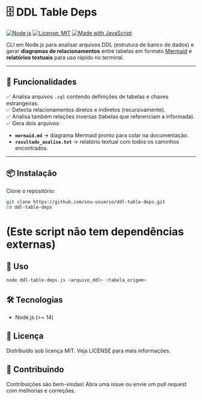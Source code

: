 # 🗄️ DDL Table Deps

[![Node.js](https://img.shields.io/badge/Node.js-%3E%3D14-green)](https://nodejs.org/)
[![License: MIT](https://img.shields.io/badge/License-MIT-blue.svg)](LICENSE)
[![Made with JavaScript](https://img.shields.io/badge/Made%20with-JavaScript-yellow)](https://developer.mozilla.org/docs/Web/JavaScript)

CLI em Node.js para analisar arquivos DDL (estrutura de banco de dados) e gerar **diagramas de relacionamentos** entre tabelas em formato [Mermaid](https://mermaid.js.org/) e **relatórios textuais** para uso rápido no terminal.

---

## 📌 Funcionalidades
✅ Analisa arquivos `.sql` contendo definições de tabelas e chaves estrangeiras.  
✅ Detecta relacionamentos diretos e indiretos (recursivamente).  
✅ Analisa também relações inversas (tabelas que referenciam a informada).  
✅ Gera dois arquivos:
- **`mermaid.md`** → diagrama Mermaid pronto para colar na documentação.
- **`resultado_analise.txt`** → relatório textual com todos os caminhos encontrados.

---

## 📦 Instalação

Clone o repositório:

```bash
git clone https://github.com/seu-usuario/ddl-table-deps.git
cd ddl-table-deps
````
# (Este script não tem dependências externas)

## 🚀 Uso
```bash
node ddl-table-deps.js <arquivo_ddl> <tabela_origem>
```

## 🛠 Tecnologias
- Node.js (>= 14)

## 📄 Licença
Distribuído sob licença MIT. Veja LICENSE para mais informações.

## 🤝 Contribuindo
Contribuições são bem-vindas!
Abra uma issue ou envie um pull request com melhorias e correções.
